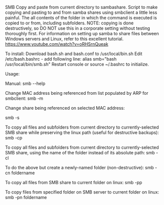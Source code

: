 SMB Copy and paste from current directory to sambashare.
Script to make copying and pasting to and from samba shares using smbclient a little less painful. The all contents of the folder in which the command is executed is copied to or from, including subfolders. NOTE: copying is done destructively, so DO NOT use this in a corporate setting without testing thoroughly first. For information on setting up samba to share files between Windows servers and Linux, refer to this excellent tutorial. https://www.youtube.com/watch?v=oRHSrnQueak

To install:
Download bash.sh and bash.conf to /usr/local/bin.sh
Edit /etc/bash.bashrc - add following line:
alias smb="bash /usr/local/bin/smb.sh"
Restart console or source ~/.bashrc to initialize.

Usage:

Manual:
smb --help

Change MAC address being referenced from list populated by ARP for smbclient:
smb -m

Change share being referenced on selected MAC address:

smb -s 

To copy all files and subfolders from current directory to currently-selected SMB share while preserving the linux path (useful for destructive backups):
smb -cp

To copy all files and subfolders from current directory to currently-selected SMB share, using the name of the folder instead of its absolute path:
smb -cl

To do the above but create a newly-named folder (non-destructive):
smb -cn foldername

To copy all files from SMB share to current folder on linux:
smb -pp

To copy files from specified folder on SMB server to current folder on linux:
smb -pn foldername
